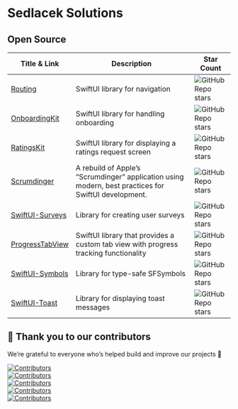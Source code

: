 # Sedlacek Solutions

## Open Source

| Title & Link | Description | Star Count |
|-------------|------------|------------|
| [Routing](https://github.com/Sedlacek-Solutions/Routing) | SwiftUI library for navigation | ![GitHub Repo stars](https://img.shields.io/github/stars/Sedlacek-Solutions/Routing?style=social) |
| [OnboardingKit](https://github.com/Sedlacek-Solutions/OnboardingKit) | SwiftUI library for handling onboarding | ![GitHub Repo stars](https://img.shields.io/github/stars/Sedlacek-Solutions/OnboardingKit?style=social) |
| [RatingsKit](https://github.com/Sedlacek-Solutions/RatingsKit) | SwiftUI library for displaying a ratings request screen | ![GitHub Repo stars](https://img.shields.io/github/stars/Sedlacek-Solutions/RatingsKit?style=social) |
| [Scrumdinger](https://github.com/Sedlacek-Solutions/Scrumdinger) | A rebuild of Apple’s “Scrumdinger” application using modern, best practices for SwiftUI development. | ![GitHub Repo stars](https://img.shields.io/github/stars/Sedlacek-Solutions/Scrumdinger?style=social) |
| [SwiftUI-Surveys](https://github.com/Sedlacek-Solutions/SwiftUI-Surveys) | Library for creating user surveys | ![GitHub Repo stars](https://img.shields.io/github/stars/Sedlacek-Solutions/SwiftUI-Surveys?style=social) |
| [ProgressTabView](https://github.com/Sedlacek-Solutions/ProgressTabView) | SwiftUI library that provides a custom tab view with progress tracking functionality | ![GitHub Repo stars](https://img.shields.io/github/stars/Sedlacek-Solutions/ProgressTabView?style=social) |
| [SwiftUI-Symbols](https://github.com/Sedlacek-Solutions/SwiftUI-Symbols) | Library for type-safe SFSymbols | ![GitHub Repo stars](https://img.shields.io/github/stars/Sedlacek-Solutions/SwiftUI-Symbols?style=social) |
| [SwiftUI-Toast](https://github.com/Sedlacek-Solutions/SwiftUI-Toast) | Library for displaying toast messages | ![GitHub Repo stars](https://img.shields.io/github/stars/Sedlacek-Solutions/SwiftUI-Toast?style=social) |

## 🙏 Thank you to our contributors

We’re grateful to everyone who’s helped build and improve our projects 💜

[![Contributors](https://contrib.rocks/image?repo=Sedlacek-Solutions/Routing)](https://github.com/Sedlacek-Solutions/Routing/graphs/contributors)<br>
[![Contributors](https://contrib.rocks/image?repo=Sedlacek-Solutions/OnboardingKit)](https://github.com/Sedlacek-Solutions/OnboardingKit/graphs/contributors)<br>
[![Contributors](https://contrib.rocks/image?repo=Sedlacek-Solutions/RatingsKit)](https://github.com/Sedlacek-Solutions/RatingsKit/graphs/contributors)<br>
[![Contributors](https://contrib.rocks/image?repo=Sedlacek-Solutions/Scrumdinger)](https://github.com/Sedlacek-Solutions/Scrumdinger/graphs/contributors)<br>
[![Contributors](https://contrib.rocks/image?repo=Sedlacek-Solutions/Toast)](https://github.com/Sedlacek-Solutions/Toast/graphs/contributors)
